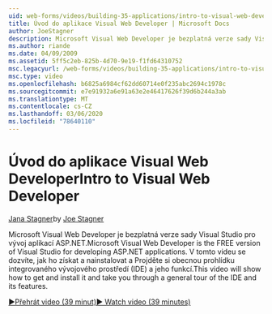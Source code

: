 ```yaml
---
uid: web-forms/videos/building-35-applications/intro-to-visual-web-developer
title: Úvod do aplikace Visual Web Developer | Microsoft Docs
author: JoeStagner
description: Microsoft Visual Web Developer je bezplatná verze sady Visual Studio pro vývoj aplikací ASP.NET. V tomto videu se dozvíte, jak ho získat a nainstalovat a t...
ms.author: riande
ms.date: 04/09/2009
ms.assetid: 5ff5c2eb-825b-4d70-9e19-f1fd64310752
msc.legacyurl: /web-forms/videos/building-35-applications/intro-to-visual-web-developer
msc.type: video
ms.openlocfilehash: b6825a6984cf62dd60714e0f235abc2694c1978c
ms.sourcegitcommit: e7e91932a6e91a63e2e46417626f39d6b244a3ab
ms.translationtype: MT
ms.contentlocale: cs-CZ
ms.lasthandoff: 03/06/2020
ms.locfileid: "78640110"
---
```

# <a name="intro-to-visual-web-developer"></a><span data-ttu-id="4a709-104">Úvod do aplikace Visual Web Developer</span><span class="sxs-lookup"><span data-stu-id="4a709-104">Intro to Visual Web Developer</span></span>

<span data-ttu-id="4a709-105">[Jana Stagner](https://github.com/JoeStagner)</span><span class="sxs-lookup"><span data-stu-id="4a709-105">by [Joe Stagner](https://github.com/JoeStagner)</span></span>

<span data-ttu-id="4a709-106">Microsoft Visual Web Developer je bezplatná verze sady Visual Studio pro vývoj aplikací ASP.NET.</span><span class="sxs-lookup"><span data-stu-id="4a709-106">Microsoft Visual Web Developer is the FREE version of Visual Studio for developing ASP.NET applications.</span></span> <span data-ttu-id="4a709-107">V tomto videu se dozvíte, jak ho získat a nainstalovat a Projděte si obecnou prohlídku integrovaného vývojového prostředí (IDE) a jeho funkcí.</span><span class="sxs-lookup"><span data-stu-id="4a709-107">This video will show how to get and install it and take you through a general tour of the IDE and its features.</span></span>

[<span data-ttu-id="4a709-108">&#9654;Přehrát video (39 minut)</span><span class="sxs-lookup"><span data-stu-id="4a709-108">&#9654; Watch video (39 minutes)</span></span>](https://channel9.msdn.com/Blogs/ASP-NET-Site-Videos/intro-to-visual-web-developer)
